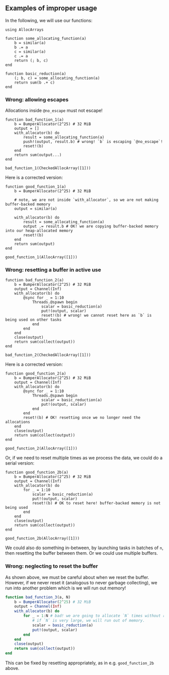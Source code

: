 ## Examples of improper usage

In the following, we will use our functions:

```@repl ex
using AllocArrays

function some_allocating_function(a)
    b = similar(a)
    b .= a
    c = similar(a)
    c .= a
    return (; b, c)
end

function basic_reduction(a)
    (; b, c) = some_allocating_function(a)
    return sum(b .+ c)
end
```

### Wrong: allowing escapes

Allocations inside `@no_escape` must not escape!

```@repl ex
function bad_function_1(a)
    b = BumperAllocator(2^25) # 32 MiB
    output = []
    with_allocator(b) do
        result = some_allocating_function(a)
        push!(output, result.b) # wrong! `b` is escaping `@no_escape`!
        reset!(b)
    end
    return sum(output...)
end

bad_function_1(CheckedAllocArray([1]))
```

Here is a corrected version:

```@repl ex
function good_function_1(a)
    b = BumperAllocator(2^25) # 32 MiB

    # note, we are not inside `with_allocator`, so we are not making buffer-backed memory
    output = similar(a)

    with_allocator(b) do
        result = some_allocating_function(a)
        output .= result.b # OK! we are copying buffer-backed memory into our heap-allocated memory
        reset!(b)
    end
    return sum(output)
end

good_function_1(AllocArray([1]))

```

### Wrong: resetting a buffer in active use

```@repl ex
function bad_function_2(a)
    b = BumperAllocator(2^25) # 32 MiB
    output = Channel(Inf)
    with_allocator(b) do
        @sync for _ = 1:10
            Threads.@spawn begin
                scalar = basic_reduction(a)
                put!(output, scalar)
                reset!(b) # wrong! we cannot reset here as `b` is being used on other tasks
            end
        end
    end
    close(output)
    return sum(collect(output))
end

bad_function_2(CheckedAllocArray([1]))
```

Here is a corrected version:

```@repl ex
function good_function_2(a)
    b = BumperAllocator(2^25) # 32 MiB
    output = Channel(Inf)
    with_allocator(b) do
        @sync for _ = 1:10
            Threads.@spawn begin
                scalar = basic_reduction(a)
                put!(output, scalar)
            end
        end
        reset!(b) # OK! resetting once we no longer need the allocations
    end
    close(output)
    return sum(collect(output))
end

good_function_2(AllocArray([1]))
```

Or, if we need to reset multiple times as we process the data, we could do a serial version:

```@repl ex
function good_function_2b(a)
    b = BumperAllocator(2^25) # 32 MiB
    output = Channel(Inf)
    with_allocator(b) do
        for _ = 1:10
            scalar = basic_reduction(a)
            put!(output, scalar)
            reset!(b) # OK to reset here! buffer-backed memory is not being used
        end
    end
    close(output)
    return sum(collect(output))
end

good_function_2b(AllocArray([1]))
```

We could also do something in-between, by launching tasks in batches of `n`, then resetting the buffer between them. Or we could use multiple buffers.

### Wrong: neglecting to reset the buffer

As shown above, we must be careful about when we reset the buffer. However, if we never reset it (analogous to never garbage collecting), we run into another problem which is we will run out memory!

```julia
function bad_function_3(a, N)
    b = BumperAllocator(2^25) # 32 MiB
    output = Channel(Inf)
    with_allocator(b) do
        for _ = 1:N # bad! we are going to allocate `N` times without resetting!
            # if `N` is very large, we will run out of memory.
            scalar = basic_reduction(a)
            put!(output, scalar)
        end
    end
    close(output)
    return sum(collect(output))
end
```

This can be fixed by resetting appropriately, as in e.g. `good_function_2b` above.
